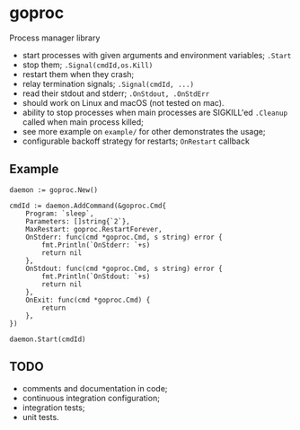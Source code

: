 # goproc

Process manager library

* start processes with given arguments and environment variables; `.Start`
* stop them; `.Signal(cmdId,os.Kill)`
* restart them when they crash;  
* relay termination signals; `.Signal(cmdId, ...)`
* read their stdout and stderr; `.OnStdout, .OnStdErr`
* should work on Linux and macOS (not tested on mac).
* ability to stop processes when main processes are SIGKILL'ed `.Cleanup` called when main process killed;
* see more example on `example/` for other demonstrates the usage;
* configurable backoff strategy for restarts; `OnRestart` callback

## Example

```
daemon := goproc.New()

cmdId := daemon.AddCommand(&goproc.Cmd{
    Program: `sleep`,
    Parameters: []string{`2`},
    MaxRestart: goproc.RestartForever,
    OnStderr: func(cmd *goproc.Cmd, s string) error {
        fmt.Println(`OnStderr: `+s)
        return nil
    },
    OnStdout: func(cmd *goproc.Cmd, s string) error {
        fmt.Println(`OnStdout: `+s)
        return nil
    },
    OnExit: func(cmd *goproc.Cmd) {
        return
    },
})

daemon.Start(cmdId)
```

## TODO

* comments and documentation in code;
* continuous integration configuration;
* integration tests;
* unit tests.
